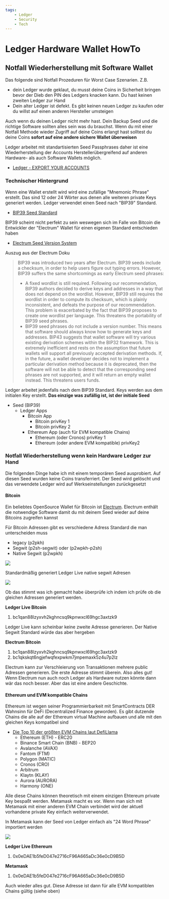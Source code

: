 ```yaml
---
tags:
    - Ledger
    - Security
    - Tech
---
```



# Ledger Hardware Wallet HowTo

## Notfall Wiederherstellung mit Software Wallet

Das folgende sind Notfall Prozeduren für Worst Case Szenarien. Z.B. 
- dein Ledger wurde geklaut, du musst deine Coins in Sicherheit bringen bevor der Dieb den PIN des Ledgers knacken kann. Du hast keinen zweiten Ledger zur Hand
- Dein alter Ledger ist defekt. Es gibt keinen neuen Ledger zu kaufen oder du willst auf einen anderen Hersteller umsteigen

Auch wenn du deinen Ledger nicht mehr hast. Dein Backup Seed und die richtige Software sollten alles sein was du brauchst. Wenn du mit einer Notfall Methode wieder Zugriff auf deine Coins erlangt hast solltest du deine Coins **sofort auf eine andere sichere Wallet überweisen**

Ledger arbeitet mit standartisierten Seed Passphrases daher ist eine Wiederherstellung der Accounts Herstellerübergreifend auf anderen Hardware- als auch Software Wallets möglich.

- [Ledger - EXPORT YOUR ACCOUNTS](https://support.ledger.com/hc/en-us/articles/4404388633489-Export-your-accounts?docs=true)

### Technischer Hintergrund

Wenn eine Wallet erstellt wird wird eine zufällige "Mnemonic Phrase" erstellt. Das sind 12 oder 24 Wörter aus denen alle weiteren private Keys generiert werden. Ledger verwendet einen Seed nach "BIP39" Standard.
- [BIP39 Seed Standard](https://en.bitcoin.it/wiki/Seed_phrase)

BIP39 scheint nicht perfekt zu sein weswegen sich im Falle von Bitcoin die Entwickler der "Electrum" Wallet für einen eigenen Standard entschieden haben
- [Electrum Seed Version System](https://electrum.readthedocs.io/en/latest/seedphrase.html)

Auszug aus der Electrum Doku

> BIP39 was introduced two years after Electrum. BIP39 seeds include a checksum, in order to help users figure out typing errors. However, BIP39 suffers the same shortcomings as early Electrum seed phrases:
>
> - A fixed wordlist is still required. Following our recommendation, BIP39 authors decided to derive keys and addresses in a way that does not depend on the wordlist. However, BIP39 still requires the wordlist in order to compute its checksum, which is plainly inconsistent, and defeats the purpose of our recommendation. This problem is exacerbated by the fact that BIP39 proposes to create one wordlist per language. This threatens the portability of BIP39 seed phrases.
> - BIP39 seed phrases do not include a version number. This means that software should always know how to generate keys and addresses. BIP43 suggests that wallet software will try various existing derivation schemes within the BIP32 framework. This is extremely inefficient and rests on the assumption that future wallets will support all previously accepted derivation methods. If, in the future, a wallet developer decides not to implement a particular derivation method because it is deprecated, then the software will not be able to detect that the corresponding seed phrases are not supported, and it will return an empty wallet instead. This threatens users funds.

Ledger arbeitet jedenfalls nach dem BIP39 Standard. Keys werden aus dem initialen Key erstellt. **Das einzige was zufällig ist, ist der initiale Seed**

- Seed (BIP39)
  - Ledger Apps
    - Bitcoin App
      - Bitcoin privKey 1
      - Bitcoin privKey 2
    - Ethereum App (auch für EVM kompatible Chains)
      - Ethereum (oder Cronos) privKey 1
      - Ethereum (oder andere EVM kompatible) privKey2

### Notfall Wiederherstellung wenn kein Hardware Ledger zur Hand

Die folgenden Dinge habe ich mit einem temporären Seed ausprobiert. Auf diesen Seed wurden keine Coins transferriert. Der Seed wird gelöscht und das verwendete Ledger wird auf Werkseinstellungen zurückgesetzt

#### Bitcoin

Ein beliebtes OpenSource Wallet für Bitcoin ist [Electrum](https://electrum.org/). Electrum enthält die notwendige Software damit du mit deinem Seed wieder auf deine Bitcoins zugreifen kannst

Für Bitcoin Adressen gibt es verschiedene Adress Standard die man unterscheiden muss
- legacy (p2pkh)
- Segwit (p2sh-segwit) oder (p2wpkh-p2sh)
- Native Segwit (p2wpkh)

![](2022-04-15-15-13-06.png)

Standardmäßig generiert Ledger Live native segwit Adresen

![](2022-04-15-15-41-17.png)

Ob das stimmt was ich gemacht habe überprüfe ich indem ich prüfe ob die gleichen Adressen generiert werden.

**Ledger Live Bitcoin**

1. bc1qan88lzyxvh2kghncsq9kpnwxcl69hgc3axtzk9

Ledger Live kann scheinbar keine zweite Adresse generieren. Der Native Segwit Standard würde das aber hergeben

**Electrum Bitcoin**

1. bc1qan88lzyxvh2kghncsq9kpnwxcl69hgc3axtzk9
2. bc1qkskqt6ngjefwqfexpwkm7jmpemaxk5z4u7p2lz

Electrum kann zur Verschleierung von Transaktionen mehrere public Adressen generieren. Die erste Adresse stimmt überein. Also alles gut!
Wenn Electrum nun auch noch Ledger als Hardware nutzen könnte dann wär das noch besser. Aber das ist eine andere Geschichte.

#### Ethereum und EVM kompatible Chains

Ethereum ist wegen seiner Programmierbarkeit mit SmartContracts DER Wahnsinn für DeFi (Decentralized Finance geworden). Es gibt dutzende Chains die alle auf der Ethereum virtual Machine aufbauen und alle mit den gleichen Keys kompatibel sind

- [Die Top 10 der größten EVM Chains laut DefiLlama](https://defillama.com/chains/EVM)
  - Ethereum (ETH) - ERC20
  - Binance Smart Chain (BNB) - BEP20
  - Avalanche (AVAX)
  - Fantom (FTM)
  - Polygon (MATIC)
  - Cronos (CRO)
  - Arbitrum
  - Klaytn (KLAY)
  - Aurora (AURORA)
  - Harmony (ONE)

Alle diese Chains können theoretisch mit einem einzigen Ehtereum private Key bespaßt werden. Metamask macht es vor. Wenn man sich mit Metamask mit einer anderen EVM Chain verbindet wird der aktuell vorhandene private Key einfach weiterverwendet.

In Metamask kann der Seed von Ledger einfach als "24 Word Phrase" importiert werden

![](2022-04-15-16-32-25.png)

**Ledger Live Ethereum**

1. 0x0eDAE1b5feD047e2716cF96A665aDc36e0cD9B5D

**Metamask**

1. 0x0eDAE1b5feD047e2716cF96A665aDc36e0cD9B5D

Auch wieder alles gut.
Diese Adresse ist dann für alle EVM kompatiblen Chains gültig (siehe oben)